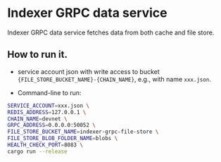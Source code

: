 # Indexer GRPC data service

Indexer GRPC data service fetches data from both cache and file store.

## How to run it.

* service account json with write access to bucket `{FILE_STORE_BUCKET_NAME}-{CHAIN_NAME}`, e.g., with name `xxx.json`.
  
* Command-line to run:

```bash
SERVICE_ACCOUNT=xxx.json \
REDIS_ADDRESS=127.0.0.1 \
CHAIN_NAME=devnet \
GRPC_ADDRESS=0.0.0.0:50052 \
FILE_STORE_BUCKET_NAME=indexer-grpc-file-store \
FILE_STORE_BLOB_FOLDER_NAME=blobs \
HEALTH_CHECK_PORT=8083 \
cargo run --release
```